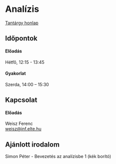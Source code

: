 # Analízis

[Tantárgy honlap](http://numanal.inf.elte.hu/~weisz/)

## Időpontok

#### Előadás

Hétfő, 12:15 - 13:45

#### Gyakorlat

Szerda, 14:00 – 15:30

## Kapcsolat

#### Előadás

Weisz Ferenc\
weisz@inf.elte.hu


## Ajánlott irodalom

Simon Péter - Bevezetés az analízisbe 1 (kék borító)

